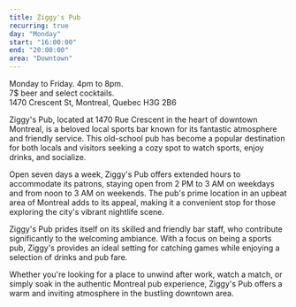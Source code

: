 ```yaml
---
title: Ziggy's Pub
recurring: true
day: "Monday"
start: "16:00:00"
end: "20:00:00"
area: "Downtown"
---
```


Monday to Friday. 4pm to 8pm.<br>7$ beer and select cocktails.<br>1470 Crescent St, Montreal, Quebec H3G 2B6

<!-- more -->

Ziggy's Pub, located at 1470 Rue Crescent in the heart of downtown Montreal, is a beloved local sports bar known for its fantastic atmosphere and friendly service. This old-school pub has become a popular destination for both locals and visitors seeking a cozy spot to watch sports, enjoy drinks, and socialize.

Open seven days a week, Ziggy's Pub offers extended hours to accommodate its patrons, staying open from 2 PM to 3 AM on weekdays and from noon to 3 AM on weekends. The pub's prime location in an upbeat area of Montreal adds to its appeal, making it a convenient stop for those exploring the city's vibrant nightlife scene.

Ziggy's Pub prides itself on its skilled and friendly bar staff, who contribute significantly to the welcoming ambiance. With a focus on being a sports pub, Ziggy's provides an ideal setting for catching games while enjoying a selection of drinks and pub fare.

Whether you're looking for a place to unwind after work, watch a match, or simply soak in the authentic Montreal pub experience, Ziggy's Pub offers a warm and inviting atmosphere in the bustling downtown area.
